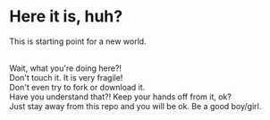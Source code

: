 # Here it is, huh?
This is starting point for a new world.

<br>Wait, what you're doing here?!
<br>Don't touch it. It is very fragile!
<br>Don't even try to fork or download it.
<br>Have you understand that?! Keep your hands off from it, ok?
<br>Just stay away from this repo and you will be ok. Be a good boy/girl.
